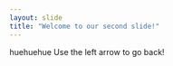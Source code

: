 ```yaml
---
layout: slide
title: "Welcome to our second slide!"
---
```

huehuehue
Use the left arrow to go back!

